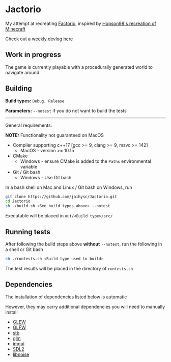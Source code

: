# Jactorio

My attempt at recreating [Factorio](https://factorio.com), inspired by [Hopson98's recreation of Minecraft](https://github.com/Hopson97/MineCraft-One-Week-Challenge)

Check out a [weekly devlog here](https://github.com/jaihysc/Jactorio/wiki/Devlog)

## Work in progress

The game is currently playable with a procedurally generated world to navigate around

## Building

**Build types:** `Debug, Release`

**Parameters:** `--notest` if you do not want to build the tests

---

General requirements:

**NOTE:** Functionality not guaranteed on MacOS

* Compiler supporting c++17 [gcc >= 9, clang >= 9, msvc >= 142]
  * MacOS - version >= 10.15
* CMake
  * Windows - ensure CMake is added to the `Paths` environmental variable
* Git / Git bash
  * Windows - Use Git bash

In a bash shell on Mac and Linux / Git bash on Windows, run

```bash
git clone https://github.com/jaihysc/Jactorio.git
cd Jactorio
sh ./build.sh <See build types above> --notest
```

Executable will be placed in `out/<Build type>/src/`

## Running tests

After following the build steps above **without** `--notest`, run the following in a shell or Git bash

```bash
sh ./runtests.sh <Build type used to build>
```

The test results will be placed in the directory of `runtests.sh`

## Dependencies

The installation of dependencies listed below is automatic

However, they may carry additional dependencies you will need to manually install

* [GLEW](http://glew.sourceforge.net/)
* [GLFW](https://www.glfw.org/)
* [stb](https://github.com/nothings/stb)
* [glm](https://github.com/g-truc/glm)
* [imgui](https://github.com/ocornut/imgui)
* [SDL2](https://github.com/spurious/SDL-mirror)
* [libnoise](https://github.com/jaihysc/libnoise)
